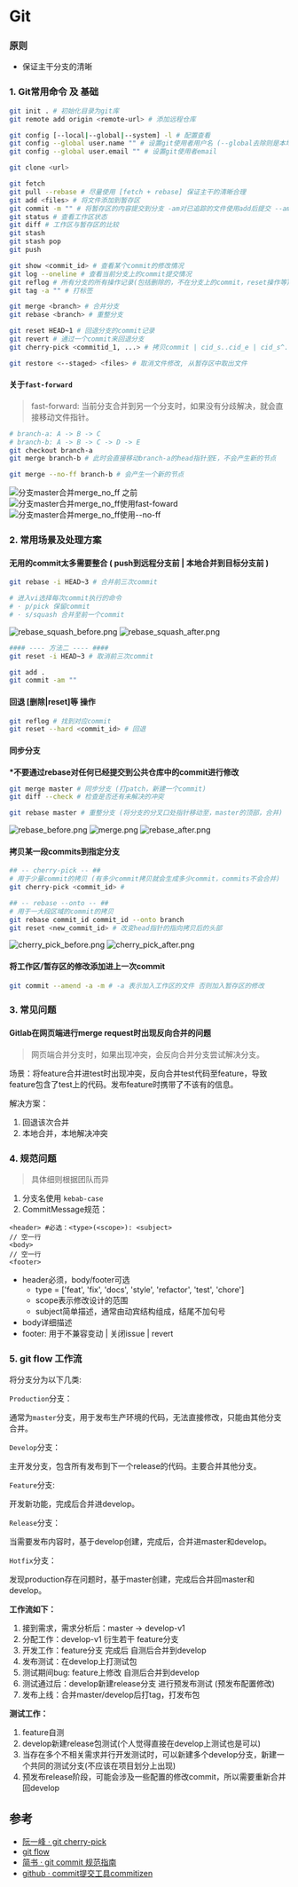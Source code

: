 # Git

### 原则

* 保证主干分支的清晰

### 1. Git常用命令 及 基础

```bash
git init . # 初始化目录为git库
git remote add origin <remote-url> # 添加远程仓库

git config [--local|--global|--system] -l # 配置查看
git config --global user.name "" # 设置git使用者用户名 (--global去除则是本地库的设置)
git config --global user.email "" # 设置git使用者email

git clone <url>

git fetch
git pull --rebase # 尽量使用 [fetch + rebase] 保证主干的清晰合理
git add <files> # 将文件添加到暂存区
git commit -m "" # 将暂存区的内容提交到分支 -am对已追踪的文件使用add后提交 --amend修改上一次commit信息
git status # 查看工作区状态
git diff # 工作区与暂存区的比较
git stash
git stash pop
git push

git show <commit_id> # 查看某个commit的修改情况
git log --oneline # 查看当前分支上的commit提交情况
git reflog # 所有分支的所有操作记录(包括删除的，不在分支上的commit，reset操作等)
git tag -a "" # 打标签

git merge <branch> # 合并分支
git rebase <branch> # 重整分支

git reset HEAD~1 # 回退分支的commit记录
git revert # 通过一个commit来回退分支
git cherry-pick <commitid_1, ...> # 拷贝commit | cid_s..cid_e | cid_s^..cid_e

git restore <--staged> <files> # 取消文件修改, 从暂存区中取出文件
```

#### 关于`fast-forward`

> fast-forward: 当前分支合并到另一个分支时，如果没有分歧解决，就会直接移动文件指针。

```bash
# branch-a: A -> B -> C
# branch-b: A -> B -> C -> D -> E
git checkout branch-a
git merge branch-b # 此时会直接移动branch-a的head指针至E，不会产生新的节点

git merge --no-ff branch-b # 会产生一个新的节点
```

![分支master合并merge_no_ff 之前](https://wx2.sbimg.cn/2020/05/22/merge_ff_before.png)
![分支master合并merge_no_ff使用fast-foward](https://wx1.sbimg.cn/2020/05/22/merge_ff_after.png)
![分支master合并merge_no_ff使用--no-ff](https://wx2.sbimg.cn/2020/05/22/merge_ff_noff_after.png)

### 2. 常用场景及处理方案

#### 无用的commit太多需要整合 ( push到远程分支前 | 本地合并到目标分支前 )

```bash
git rebase -i HEAD~3 # 合并前三次commit

# 进入vi选择每次commit执行的命令
# · p/pick 保留commit
# · s/squash 合并至前一个commit
```

![rebase_squash_before.png](https://wx1.sbimg.cn/2020/05/22/rebase_squash_before.png)
![rebase_squash_after.png](https://wx2.sbimg.cn/2020/05/22/rebase_squash_after.png)

```bash
#### ---- 方法二 ---- ####
git reset -i HEAD~3 # 取消前三次commit

git add .
git commit -am ""
```

#### 回退 [删除|reset]等 操作

```bash
git reflog # 找到对应commit
git reset --hard <commit_id> # 回退
```

#### 同步分支

__*不要通过rebase对任何已经提交到公共仓库中的commit进行修改__

```bash
git merge master # 同步分支 (打patch，新建一个commit)
git diff --check # 检查是否还有未解决的冲突

git rebase master # 重整分支 (将分支的分叉口处指针移动至，master的顶部，合并) 
```

![rebase_before.png](https://wx2.sbimg.cn/2020/05/22/rebase_before.png)
![merge.png](https://wx1.sbimg.cn/2020/05/22/merge.png)
![rebase_after.png](https://wx2.sbimg.cn/2020/05/22/rebase_after.png)

#### 拷贝某一段commits到指定分支

```bash
## -- cherry-pick -- ##
# 用于少量commit的拷贝 (有多少commit拷贝就会生成多少commit，commits不会合并)
git cherry-pick <commit_id> #

## -- rebase --onto -- ##
# 用于一大段区域的commit的拷贝
git rebase commit_id commit_id --onto branch
git reset <new_commit_id> # 改变head指针的指向拷贝后的头部
```

![cherry_pick_before.png](https://wx1.sbimg.cn/2020/05/22/cherry_pick_before.png)
![cherry_pick_after.png](https://wx1.sbimg.cn/2020/05/22/cherry_pick_after.png)

#### 将工作区/暂存区的修改添加进上一次commit

```bash
git commit --amend -a -m # -a 表示加入工作区的文件 否则加入暂存区的修改
```

### 3. 常见问题

#### Gitlab在网页端进行merge request时出现反向合并的问题

> 网页端合并分支时，如果出现冲突，会反向合并分支尝试解决分支。

场景：将feature合并进test时出现冲突，反向合并test代码至feature，导致feature包含了test上的代码。发布feature时携带了不该有的信息。

解决方案：
1. 回退该次合并
2. 本地合并，本地解决冲突

### 4. 规范问题

> 具体细则根据团队而异

1. 分支名使用 `kebab-case`
2. CommitMessage规范：
```
<header> #必选：<type>(<scope>): <subject>
// 空一行
<body>
// 空一行
<footer>
```
* header必须，body/footer可选
  * type = ['feat', 'fix', 'docs', 'style', 'refactor', 'test', 'chore']
  * scope表示修改设计的范围
  * subject简单描述，通常由动宾结构组成，结尾不加句号
* body详细描述
* footer: 用于不兼容变动 | 关闭issue | revert

### 5. git flow 工作流

将分支分为以下几类:

`Production`分支：

通常为`master`分支，用于发布生产环境的代码，无法直接修改，只能由其他分支合并。

`Develop`分支：

主开发分支，包含所有发布到下一个release的代码。主要合并其他分支。

`Feature`分支:

开发新功能，完成后合并进develop。

`Release`分支：

当需要发布内容时，基于develop创建，完成后，合并进master和develop。

`Hotfix`分支：

发现production存在问题时，基于master创建，完成后合并回master和develop。

__工作流如下：__

1. 接到需求，需求分析后：master -> develop-v1
2. 分配工作：develop-v1 衍生若干 feature分支
3. 开发工作：feature分支 完成后 自测后合并到develop
4. 发布测试：在develop上打测试包
5. 测试期间bug: feature上修改 自测后合并到develop
6. 测试通过后：develop新建release分支 进行预发布测试 (预发布配置修改)
7. 发布上线：合并master/develop后打tag，打发布包


__测试工作：__
1. feature自测
2. develop新建release包测试(个人觉得直接在develop上测试也是可以)
3. 当存在多个不相关需求并行开发测试时，可以新建多个develop分支，新建一个共同的测试分支(不应该在项目划分上出现)
4. 预发布release阶段，可能会涉及一些配置的修改commit，所以需要重新合并回develop

## 参考

* [阮一峰 · git cherry-pick](http://www.ruanyifeng.com/blog/2020/04/git-cherry-pick.html)
* [git flow](https://github.com/nvie/gitflow)
* [简书 · git commit 规范指南](https://www.jianshu.com/p/201bd81e7dc9?utm_source=oschina-app)
* [github · commit提交工具commitizen](https://github.com/commitizen/cz-cli)
